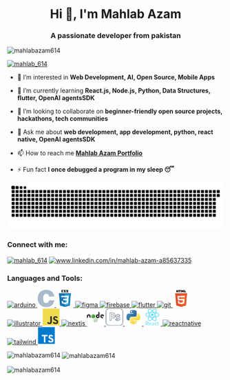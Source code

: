 <h1 align="center">Hi 👋, I'm Mahlab Azam</h1>
<h3 align="center">A passionate developer from pakistan</h3>

<p align="left"> <img src="https://komarev.com/ghpvc/?username=mahlabazam614&label=Profile%20views&color=0e75b6&style=flat" alt="mahlabazam614" /> </p>

<p align="left"> <a href="https://twitter.com/mahlab_614" target="blank"><img src="https://img.shields.io/twitter/follow/mahlab_614?logo=twitter&style=for-the-badge" alt="mahlab_614" /></a> </p>

- 🔭 I’m interested in **Web Development, AI, Open Source, Mobile Apps**

- 🌱 I’m currently learning **React.js, Node.js, Python, Data Structures, flutter, OpenAI agentsSDK**

- 👯 I’m looking to collaborate on **beginner-friendly open source projects, hackathons, tech communities**

- 💬 Ask me about **web development, app development, python, react native, OpenAI agentsSDK**

- 📫 How to reach me **[Mahlab Azam Portfolio](https://myportfolio-gold-nine.vercel.app/)**

- ⚡ Fun fact **I once debugged a program in my sleep 😴**

![snake gif](https://github.com/mahlabazam614/mahlabazam614/blob/output/github-snake-dark.svg)

<h3 align="left">Connect with me:</h3>
<p align="left">
<a href="https://twitter.com/mahlab_614" target="blank"><img align="center" src="https://raw.githubusercontent.com/rahuldkjain/github-profile-readme-generator/master/src/images/icons/Social/twitter.svg" alt="mahlab_614" height="30" width="40" /></a>
<a href="https://linkedin.com/in/https://www.linkedin.com/in/mahlab-azam-a85637335/" target="blank"><img align="center" src="https://raw.githubusercontent.com/rahuldkjain/github-profile-readme-generator/master/src/images/icons/Social/linked-in-alt.svg" alt="www.linkedin.com/in/mahlab-azam-a85637335" height="30" width="40" /> </a>
</p>

<h3 align="left">Languages and Tools:</h3>
<p align="left"> <a href="https://www.arduino.cc/" target="_blank" rel="noreferrer"> <img src="https://cdn.worldvectorlogo.com/logos/arduino-1.svg" alt="arduino" width="40" height="40"/> </a> <a href="https://www.cprogramming.com/" target="_blank" rel="noreferrer"> <img src="https://raw.githubusercontent.com/devicons/devicon/master/icons/c/c-original.svg" alt="c" width="40" height="40"/> </a> <a href="https://www.w3schools.com/css/" target="_blank" rel="noreferrer"> <img src="https://raw.githubusercontent.com/devicons/devicon/master/icons/css3/css3-original-wordmark.svg" alt="css3" width="40" height="40"/> </a> <a href="https://www.figma.com/" target="_blank" rel="noreferrer"> <img src="https://www.vectorlogo.zone/logos/figma/figma-icon.svg" alt="figma" width="40" height="40"/> </a> <a href="https://firebase.google.com/" target="_blank" rel="noreferrer"> <img src="https://www.vectorlogo.zone/logos/firebase/firebase-icon.svg" alt="firebase" width="40" height="40"/> </a> <a href="https://flutter.dev" target="_blank" rel="noreferrer"> <img src="https://www.vectorlogo.zone/logos/flutterio/flutterio-icon.svg" alt="flutter" width="40" height="40"/> </a> <a href="https://git-scm.com/" target="_blank" rel="noreferrer"> <img src="https://www.vectorlogo.zone/logos/git-scm/git-scm-icon.svg" alt="git" width="40" height="40"/> </a> <a href="https://www.w3.org/html/" target="_blank" rel="noreferrer"> <img src="https://raw.githubusercontent.com/devicons/devicon/master/icons/html5/html5-original-wordmark.svg" alt="html5" width="40" height="40"/> </a> <a href="https://www.adobe.com/in/products/illustrator.html" target="_blank" rel="noreferrer"> <img src="https://www.vectorlogo.zone/logos/adobe_illustrator/adobe_illustrator-icon.svg" alt="illustrator" width="40" height="40"/> </a> <a href="https://developer.mozilla.org/en-US/docs/Web/JavaScript" target="_blank" rel="noreferrer"> <img src="https://raw.githubusercontent.com/devicons/devicon/master/icons/javascript/javascript-original.svg" alt="javascript" width="40" height="40"/> </a> <a href="https://nextjs.org/" target="_blank" rel="noreferrer"> <img src="https://cdn.worldvectorlogo.com/logos/nextjs-2.svg" alt="nextjs" width="40" height="40"/> </a> <a href="https://nodejs.org" target="_blank" rel="noreferrer"> <img src="https://raw.githubusercontent.com/devicons/devicon/master/icons/nodejs/nodejs-original-wordmark.svg" alt="nodejs" width="40" height="40"/> </a> <a href="https://www.photoshop.com/en" target="_blank" rel="noreferrer"> <img src="https://raw.githubusercontent.com/devicons/devicon/master/icons/photoshop/photoshop-line.svg" alt="photoshop" width="40" height="40"/> </a> <a href="https://www.python.org" target="_blank" rel="noreferrer"> <img src="https://raw.githubusercontent.com/devicons/devicon/master/icons/python/python-original.svg" alt="python" width="40" height="40"/> </a> <a href="https://reactjs.org/" target="_blank" rel="noreferrer"> <img src="https://raw.githubusercontent.com/devicons/devicon/master/icons/react/react-original-wordmark.svg" alt="react" width="40" height="40"/> </a> <a href="https://reactnative.dev/" target="_blank" rel="noreferrer"> <img src="https://reactnative.dev/img/header_logo.svg" alt="reactnative" width="40" height="40"/> </a> <a href="https://tailwindcss.com/" target="_blank" rel="noreferrer"> <img src="https://www.vectorlogo.zone/logos/tailwindcss/tailwindcss-icon.svg" alt="tailwind" width="40" height="40"/> </a> <a href="https://www.typescriptlang.org/" target="_blank" rel="noreferrer"> <img src="https://raw.githubusercontent.com/devicons/devicon/master/icons/typescript/typescript-original.svg" alt="typescript" width="40" height="40"/> </a> </p>

<p><img align="left" src="https://github-readme-stats.vercel.app/api/top-langs?username=mahlabazam614&show_icons=true&locale=en&layout=compact" alt="mahlabazam614" /></p>

<p>&nbsp;<img align="center" src="https://github-readme-stats.vercel.app/api?username=mahlabazam614&show_icons=true&locale=en" alt="mahlabazam614" /></p>

<p><img align="center" src="https://github-readme-streak-stats.herokuapp.com/?user=mahlabazam614&" alt="mahlabazam614" /></p>
